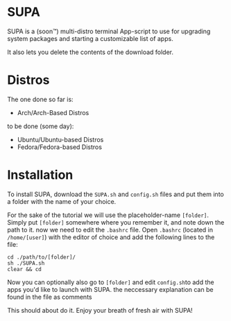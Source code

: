 # SUPA
SUPA is a (soon™) multi-distro terminal App-script to use for upgrading system packages and starting a customizable list of apps.

It also lets you delete the contents of the download folder.

# Distros
The one done so far is:
- Arch/Arch-Based Distros

to be done (some day):
- Ubuntu/Ubuntu-based Distros
- Fedora/Fedora-based Distros

# Installation

To install SUPA, download the ```SUPA.sh``` and ```config.sh``` files and put them into a folder with the name of your choice.

For the sake of the tutorial we will use the placeholder-name ```[folder]```.
Simply put ```[folder]``` somewhere where you remember it, and note down the path to it.
now we need to edit the ```.bashrc``` file.
Open ```.bashrc``` (located in ```/home/[user]```) with the editor of choice and add the following lines to the file:

```
cd ./path/to/[folder]/
sh ./SUPA.sh
clear && cd
```

Now you can optionally also go to ```[folder]``` and edit ```config.sh```to add the apps you'd like to launch with SUPA. the neccessary explanation can be found in the file as comments


This should about do it. Enjoy your breath of fresh air with SUPA!
